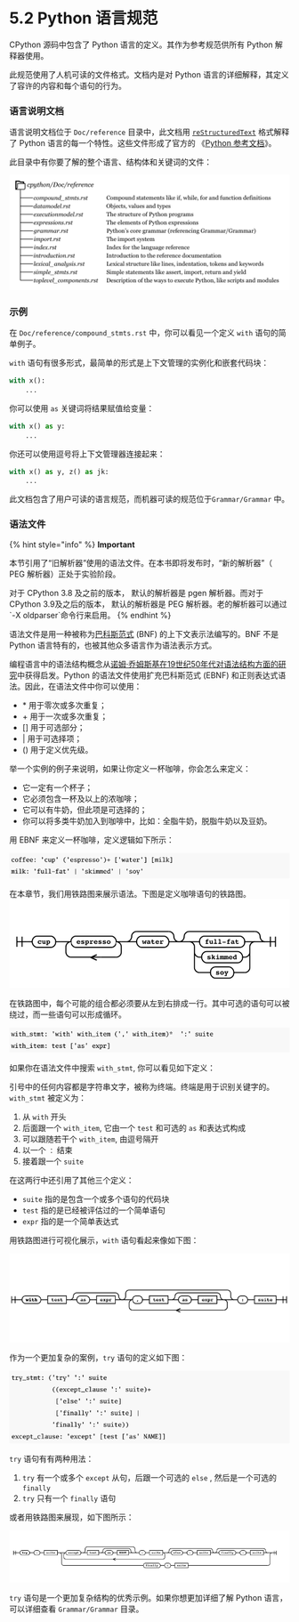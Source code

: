# 5.2 Python 语言规范

CPython 源码中包含了 Python 语言的定义。其作为参考规范供所有 Python 解释器使用。

此规范使用了人机可读的文件格式。文档内是对 Python 语言的详细解释，其定义了容许的内容和每个语句的行为。

### 语言说明文档

语言说明文档位于 `Doc/reference` 目录中，此文档用 [`reStructuredText`](https://docutils.sourceforge.io/rst.html) 格式解释了 Python 语言的每一个特性。这些文件形成了官方的 《[Python 参考文档](https://docs.python.org/3/reference/)》。

此目录中有你要了解的整个语言、结构体和关键词的文件：

![](<../.gitbook/assets/图5.2.1 语言说明文档.png>)

### 示例

在 `Doc/reference/compound_stmts.rst` 中，你可以看见一个定义 `with` 语句的简单例子。

`with` 语句有很多形式，最简单的形式是上下文管理的实例化和嵌套代码块：

```python
with x():
    ...
```

你可以使用 `as` 关键词将结果赋值给变量：

```python
with x() as y:
    ...
```

你还可以使用逗号将上下文管理器连接起来：

```python
with x() as y, z() as jk:
    ...
```

此文档包含了用户可读的语言规范，而机器可读的规范位于`Grammar/Grammar` 中。

### 语法文件

{% hint style="info" %}
**Important**

本节引用了“旧解析器”使用的语法文件。在本书即将发布时，“新的解析器”（ PEG 解析器）正处于实验阶段。

对于 CPython 3.8 及之前的版本， 默认的解析器是 pgen 解析器。而对于 CPython 3.9及之后的版本， 默认的解析器是 PEG 解析器。老的解析器可以通过\`-X oldparser\`命令行来启用。
{% endhint %}

语法文件是用一种被称为[巴科斯范式](https://en.m.wikipedia.org/wiki/Backus%E2%80%93Naur\_form) (BNF) 的上下文表示法编写的。BNF 不是 Python 语言特有的，也被其他众多语言作为语法表示方式。

编程语言中的语法结构概念从[诺姆·乔姆斯基在19世纪50年代对语法结构方面的研究](https://en.wikipedia.org/wiki/Syntactic\_Structures)中获得启发。Python 的语法文件使用扩充巴科斯范式 (EBNF) 和正则表达式语法。因此，在语法文件中你可以使用：

* \* 用于零次或多次重复；
* \+ 用于一次或多次重复；
* \[] 用于可选部分；
* \| 用于可选择项；
* () 用于定义优先级。

举一个实例的例子来说明，如果让你定义一杯咖啡，你会怎么来定义：

* 它一定有一个杯子；
* 它必须包含一杯及以上的浓咖啡；
* 它可以有牛奶，但此项是可选择的；
* 你可以将多类牛奶加入到咖啡中，比如：全脂牛奶，脱脂牛奶以及豆奶。

用 EBNF 来定义一杯咖啡，定义逻辑如下所示：

![](<../.gitbook/assets/图5.2.2 用EBNF定义一杯咖啡.png>)

在本章节，我们用铁路图来展示语法。下图是定义咖啡语句的铁路图。 ![](<../.gitbook/assets/图5.2.3 用铁路图来表示一杯咖啡定义过程.png>)

在铁路图中，每个可能的组合都必须要从左到右排成一行。其中可选的语句可以被绕过，而一些语句可以形成循环。

&#x20;![](<../.gitbook/assets/图5.2.4 with表达式的定义.png>)

如果你在语法文件中搜索 `with_stmt`, 你可以看见如下定义：

引号中的任何内容都是字符串文字，被称为终端。终端是用于识别关键字的。`with_stmt` 被定义为：

1. 从 `with` 开头
2. 后面跟一个 `with_item`, 它由一个 `test` 和可选的 `as` 和表达式构成
3. 可以跟随若干个 `with_item`, 由逗号隔开
4. 以一个 `：` 结束
5. 接着跟一个 `suite`

在这两行中还引用了其他三个定义：

* `suite` 指的是包含一个或多个语句的代码块
* `test` 指的是已经被评估过的一个简单语句
* `expr` 指的是一个简单表达式

用铁路图进行可视化展示，`with` 语句看起来像如下图：

&#x20;![](<../.gitbook/assets/图5.2.5 用铁路图来表示with表达式的定义.png>)

&#x20;作为一个更加复杂的案例，`try` 语句的定义如下图：

![](<../.gitbook/assets/图5.2.6 try表达式的定义.png>)&#x20;

`try` 语句有有两种用法：

1. `try` 有一个或多个 `except` 从句，后跟一个可选的 `else` , 然后是一个可选的 `finally`&#x20;
2. `try` 只有一个 `finally` 语句

或者用铁路图来展现，如下图所示：

![](<../.gitbook/assets/图5.2.7 用铁路图来表示try表达式的定义.png>)

`try` 语句是一个更加复杂结构的优秀示例。如果你想更加详细了解 Python 语言，可以详细查看 `Grammar/Grammar` 目录。
